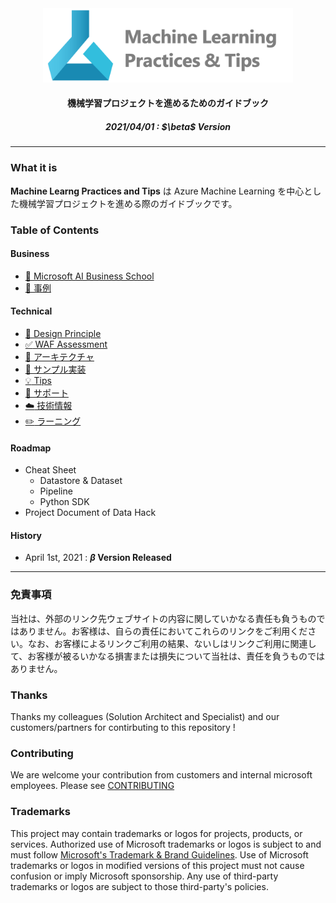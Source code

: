 <div align="center">
<img src="./images/head.png" title="header" width="400">
</div>

<h4 align="center">機械学習プロジェクトを進めるためのガイドブック</h4>

<h5 align="center">2021/04/01 : $\beta$ Version</h5>


---

### What it is

**Machine Learng Practices and Tips** は Azure Machine Learning を中心とした機械学習プロジェクトを進める際のガイドブックです。


### Table of Contents

#### Business

- [ :school: Microsoft AI Business School](/business/school.md)
- [ :briefcase: 事例](/business/usecase.md)

#### Technical

- [ :memo: Design Principle](technical/machine-learning-design-principle.md)
- [ :white_check_mark: WAF Assessment](technical/assessment-waf.md)
- [ :wrench: アーキテクチャ](technical/architecture.md)
- [ :pencil: サンプル実装](technical/sample.md)
- [ :bulb: Tips](technical/tips.md)
- [ :information_desk_person: サポート](technical/support)
- [ :cloud: 技術情報](technical/techinfo.md)
- [ :pencil2: ラーニング](technical/learning.md)

#### Roadmap

- Cheat Sheet
    - Datastore & Dataset
    - Pipeline
    - Python SDK 
- Project Document of Data Hack

#### History

- April 1st, 2021  : **$\beta$ Version Released**




---
### 免責事項
当社は、外部のリンク先ウェブサイトの内容に関していかなる責任も負うものではありません。お客様は、自らの責任においてこれらのリンクをご利用ください。なお、お客様によるリンクご利用の結果、ないしはリンクご利用に関連して、お客様が被るいかなる損害または損失について当社は、責任を負うものではありません。

### Thanks
Thanks my colleagues (Solution Architect and Specialist) and our customers/partners for contirbuting to this repository ! 

### Contributing

We are welcome your contribution from customers and internal microsoft employees. Please see [CONTRIBUTING](CONTRIBUTING.md)


### Trademarks

This project may contain trademarks or logos for projects, products, or services. Authorized use of Microsoft 
trademarks or logos is subject to and must follow 
[Microsoft's Trademark & Brand Guidelines](https://www.microsoft.com/en-us/legal/intellectualproperty/trademarks/usage/general).
Use of Microsoft trademarks or logos in modified versions of this project must not cause confusion or imply Microsoft sponsorship.
Any use of third-party trademarks or logos are subject to those third-party's policies.



